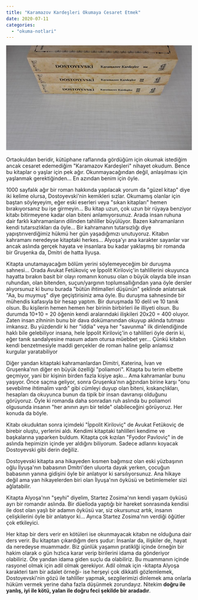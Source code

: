 ```yaml
---
title: "Karamazov Kardeşleri Okumaya Cesaret Etmek"
date: 2020-07-11
categories: 
  - "okuma-notlari"
---
```


![](/images/bf52795093ecdd5c6d9b5ea224f660cf.jpeg)

Ortaokuldan beridir, kütüphane raflarında gördüğüm için okumak istediğim ancak cesaret edemediğim "Karamazov Kardeşleri" nihayet okudum. Bence bu kitaplar o yaşlar için pek ağır. Okunmayacağından değil, anlaşılması için yaşlanmak gerektiğinden... En azından benim için öyle.

1000 sayfalık ağır bir roman hakkında yapılacak yorum da "güzel kitap" diye iki kelime olursa, Dostoyevski'nin kemikleri sızlar. Okumamış olanlar için baştan söyleyeyim, eğer eski eserleri veya "sıkan kitapları" hemen bırakıyorsanız bu işe girmeyin... Bu kitap uzun, çok uzun bir rüyaya benziyor kitabı bitirmeyene kadar olan biteni anlamıyorsunuz. Arada insan ruhuna dair farklı kahramanların dilinden tahliller büyülüyor. Bazen kahramanların kendi tutarsızlıkları da öyle... Bir kahramanın tutarsızlığı diye yapıştırıverdiğimiz hükmü her gün yaşadığımızı unutuyoruz. Kitabın kahramanı neredeyse kitaptaki herkes... Alyoşa'yı ana karakter sayanlar var ancak aslında gerçek hayata ve insanlara bu kadar yaklaşmış bir romanda bir Gruşenka da, Dmitri de hatta İlyuşa.

Kitapta unutamayacağım bölüm yerini söylemeyeceğim bir duruşma sahnesi... Orada Avukat Fetükoviç ve İppolit Kiriloviç'in tahlillerini okuyunca hayatta bırakın basit bir olayı romanın konusu olan o büyük olayda bile insan ruhundan, olan bitenden, suçun/yargının toplumsallığından yana öyle dersler alıyorsunuz ki bunu burada "bütün ihtimalleri düşünün" şeklinde anlatırsak "Aa, bu muymuş" diye geçiştirisiniz ama öyle. Bu duruşma sahnesinde bir mühendis kafasıyla bir hesap yaptım. Bir duruşmada 10 delil ve 10 tanık olsun. Bu kişilerin hemen hemen her birinin birbirleri ile illiyeti olsun. Bu durumda 10+10 = 20 öğenin kendi aralarındaki ilişkileri 20x20 = 400 oluyor. Zaten insan zihninin bunu bir dava dokümanından okuyup aklında tutması imkansız. Bu yüzdendir ki her "iddia" veya her "savunma" ilk dinlendiğinde haklı bile gelebiliyor insana, hele İppolit Kiriloviç'in o tahlilleri öyle derin ki, eğer tanık sandalyesine masum adam otursa müebbet yer... Çünkü kitabın kendi benzetmesiyle maddi gerçekler de roman haline gelip anlamsız kurgular yaratabiliyor

Diğer yandan kitaptaki kahramanlardan Dimitri, Katerina, İvan ve Gruşenka'nın diğer en büyük özelliği "poliamori". Kitapta bu terim elbette geçmiyor, yani bir kişinin birden fazla kişiye aşkı... Ama kahramanlar bunu yaşıyor. Önce saçma geliyor, sonra Gruşenka'nın ağzından birine karşı "onu sevebilme ihtimalim vardı" gibi cümleyi duyup olan biteni, kıskançlıkları, hesapları da okuyunca bunun da tipik bir insan davranışı olduğunu görüyoruz. Öyle ki romanda daha sonradan ruh aslında bu poliamori olgusunda insanın "her anının ayrı bir telde" olabileceğini görüyoruz. Her konuda da böyle.

Kitabı okuduktan sonra içimdeki "İppolit Kiriloviç" de Avukat Fetükoviç de birebir oluştu, yerlerini aldı. Kendimi kitaptaki tahlilleri kendime ve başkalarına yaparken buldum. Kitapta çok kızılan "Fyodor Pavloviç" in de aslında hepimizin içinde yer aldığını biliyorum. Sadece adlarını koyacak Dostoyevski gibi derin değiliz.

Dostoyevski kitapta ana hikayeden kısmen bağımsız olan eski yüzbaşının oğlu İlyuşa'nın babasının Dmitri'den uluorta dayak yerken, çocuğun babasının yanına gidişini öyle bir anlatıyor ki sarsılıyorsunuz. Ana hikaye değil ama yan hikayelerden biri olan İlyuşa'nın öyküsü ve betimlemeler sizi ağlatabilir.

Kitapta Alyoşa'nın "şeyhi" diyelim, Startez Zosima'nın kendi yaşam öyküsü ayrı bir romandır aslında. Bir düelloda yaptığı bir hareket sonrasında kendisi ile dost olan yaşlı bir adamın öyküsü var, siz okursunuz artık, insanın çelişkilerini öyle bir anlatıyor ki... Ayrıca Startez Zosima'nın verdiği öğütler çok etkileyici.

Her kitap bir ders verir en kötüleri ise okunmayacak kitabın ne olduğuna dair ders verir. Bu kitaptan çıkardığım ders şudur: İnsanlar da, ilişkiler de, hayat da neredeyse muammadır. Biz günlük yaşamın pratiklği içinde örneğin bir hakim olarak o gün hızlıca karar verip birilerini idama da gönderiyor olabiliriz. Öte yandan idama giden suçlu da olabiliriz. Bu muammanın içinde rasyonel olmak için adil olmak gerekiyor. Adil olmak için -kitapta Alyoşa karakteri tam bir adalet örneği- ise herşeyi çok dikkatli gözlemlemek, Dostoyevski'nin gözü ile tahliller yapmak, sezgilerimizi dinlemek ama onlarla hüküm vermek yerine daha fazla düşünmek zorundayız. Nitekim **doğru ile yanlış, iyi ile kötü, yalan ile doğru feci şekilde bir aradadır**.
